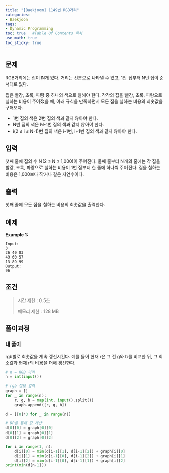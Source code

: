 ```yaml
---
title: "[Baekjoon] 1149번 RGB거리"
categories: 
- Baekjoon
tags:
- Dynamic Programming
toc: true   #Table Of Contents 목차 
use_math: true
toc_sticky: true
---
```


## 문제

RGB거리에는 집이 N개 있다. 거리는 선분으로 나타낼 수 있고, 1번 집부터 N번 집이 순서대로 있다.

집은 빨강, 초록, 파랑 중 하나의 색으로 칠해야 한다. 각각의 집을 빨강, 초록, 파랑으로 칠하는 비용이 주어졌을 때, 아래 규칙을 만족하면서 모든 집을 칠하는 비용의 최솟값을 구해보자.

- 1번 집의 색은 2번 집의 색과 같지 않아야 한다.
- N번 집의 색은 N-1번 집의 색과 같지 않아야 한다.
- i(2 ≤ i ≤ N-1)번 집의 색은 i-1번, i+1번 집의 색과 같지 않아야 한다.

## 입력

첫째 줄에 집의 수 N(2 ≤ N ≤ 1,000)이 주어진다. 둘째 줄부터 N개의 줄에는 각 집을 빨강, 초록, 파랑으로 칠하는 비용이 1번 집부터 한 줄에 하나씩 주어진다. 집을 칠하는 비용은 1,000보다 작거나 같은 자연수이다.

## 출력

첫째 줄에 모든 집을 칠하는 비용의 최솟값을 출력한다.

## 예제

**Example 1:**

```
Input: 
3
26 40 83
49 60 57
13 89 99
Output: 
96
```

## 조건

> 시간 제한 : 0.5초
>
> 메모리 제한 : 128 MB

## 풀이과정

### 내 풀이

rgb별로 최솟값을 계속 갱신시킨다. 예를 들어 현재 r은 그 전 g와 b를 비교한 뒤, 그 최소값과 현재 r의 비용을 더해 갱신한다.

```python
# n = RGB 거리
n = int(input())

# rgb 정보 입력
graph = []
for _ in range(n):
    r, g, b = map(int, input().split())
    graph.append([r, g, b])
    
d = [[0]*3 for _ in range(n)]

# DP를 통해 값 계산
d[0][0] = graph[0][0]
d[0][1] = graph[0][1]
d[0][2] = graph[0][2]

for i in range(1, n):
    d[i][0] = min(d[i-1][1], d[i-1][2]) + graph[i][0]
    d[i][1] = min(d[i-1][0], d[i-1][2]) + graph[i][1]
    d[i][2] = min(d[i-1][0], d[i-1][1]) + graph[i][2] 
print(min(d[n-1]))
```
